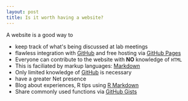 ```yaml
---
layout: post
title: Is it worth having a website?
---
```


A website is a good way to

  * keep track of what's being discussed at lab meetings
  * flawless integration with [GitHub](https://github.com/) and free hosting via [GitHub Pages](https://pages.github.com/)
  * Everyone can contribute to the website with **NO** knowledge of `HTML`
  * This is faciliated by markup languages: [Markdown](http://daringfireball.net/) 
  * Only limited knowledge of [GitHub](https://github.com/) is necessary
  * have a greater Net presence
  * Blog about experiences, R tips using [R Markdown](http://rmarkdown.rstudio.com/)
  * Share commonly used functions via [GitHub Gists](https://gist.github.com/)


<script src="https://gist.github.com/sahirbhatnagar/178619f32963b30ba8b2.js"></script>
